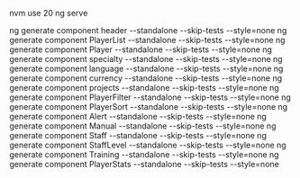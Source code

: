 nvm use 20
ng serve

ng generate component header --standalone --skip-tests --style=none
ng generate component PlayerList --standalone --skip-tests --style=none
ng generate component Player --standalone --skip-tests --style=none
ng generate component specialty --standalone --skip-tests --style=none
ng generate component language --standalone --skip-tests --style=none
ng generate component currency --standalone --skip-tests --style=none
ng generate component projects --standalone --skip-tests --style=none
ng generate component PlayerFilter --standalone --skip-tests --style=none
ng generate component PlayerSort --standalone --skip-tests --style=none
ng generate component Alert --standalone --skip-tests --style=none
ng generate component Manual --standalone --skip-tests --style=none
ng generate component Staff --standalone --skip-tests --style=none
ng generate component StaffLevel --standalone --skip-tests --style=none
ng generate component Training --standalone --skip-tests --style=none
ng generate component PlayerStats --standalone --skip-tests --style=none
